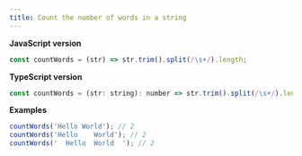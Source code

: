 ```yaml
---
title: Count the number of words in a string
---
```


**JavaScript version**

```js
const countWords = (str) => str.trim().split(/\s+/).length;
```

**TypeScript version**

```js
const countWords = (str: string): number => str.trim().split(/\s+/).length;
```

**Examples**

```js
countWords('Hello World'); // 2
countWords('Hello    World'); // 2
countWords('  Hello  World  '); // 2
```
